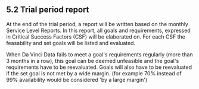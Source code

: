 ## 5.2 Trial period report

At the end of the trial period, a report will be written based on the monthly Service Level Reports. In this report, all goals and requirements, expressed in Critical Success Factors (CSF) will be elaborated on. For each CSF the feasability and set goals will be listed and evaluated. 

When Da Vinci Data fails to meet a goal's requirements regularly (more than 3 months in a row), this goal can be deemed unfeasible and the goal's requirements have to be reevaluated. Goals will also have to be reevaluated if the set goal is not met by a wide margin. (for example 70% instead of 99% availability would be considered 'by a large margin')